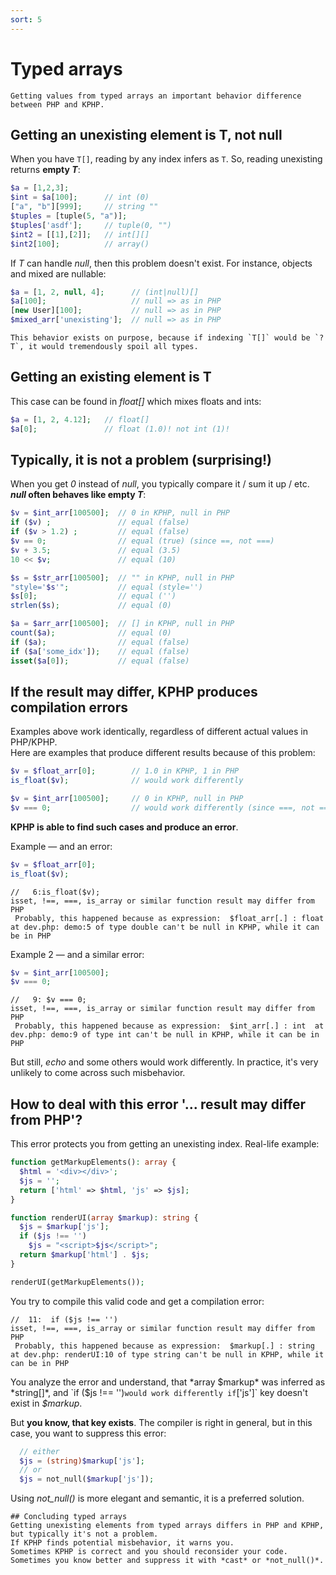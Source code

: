 ```yaml
---
sort: 5
---
```


# Typed arrays

```danger
Getting values from typed arrays an important behavior difference between PHP and KPHP.  
```


## Getting an unexisting element is T, not null

When you have `T[]`, reading by any index infers as `T`. So, reading unexisting returns **empty *T***:

```php
$a = [1,2,3];
$int = $a[100];      // int (0)
["a", "b"][999];     // string ""
$tuples = [tuple(5, "a")];
$tuples['asdf'];     // tuple(0, "")
$int2 = [[1],[2]];   // int[][]
$int2[100];          // array()
```

If *T* can handle *null*, then this problem doesn't exist. For instance, objects and mixed are nullable:
```php
$a = [1, 2, null, 4];      // (int|null)[]
$a[100];                   // null => as in PHP
[new User][100];           // null => as in PHP
$mixed_arr['unexisting'];  // null => as in PHP
```

```note
This behavior exists on purpose, because if indexing `T[]` would be `?T`, it would tremendously spoil all types.
```


## Getting an existing element is T

This case can be found in *float[]* which mixes floats and ints:

```php
$a = [1, 2, 4.12];   // float[]
$a[0];               // float (1.0)! not int (1)!
``` 


## Typically, it is not a problem (surprising!)

When you get *0* instead of *null*, you typically compare it / sum it up / etc. ***null* often behaves like empty *T***:
```php
$v = $int_arr[100500];  // 0 in KPHP, null in PHP
if ($v) ;               // equal (false)
if ($v > 1.2) ;         // equal (false)
$v == 0;                // equal (true) (since ==, not ===)
$v + 3.5;               // equal (3.5)
10 << $v;               // equal (10)

$s = $str_arr[100500];  // "" in KPHP, null in PHP
"style='$s'";           // equal (style='')
$s[0];                  // equal ('')
strlen($s);             // equal (0)

$a = $arr_arr[100500];  // [] in KPHP, null in PHP
count($a);              // equal (0)
if ($a);                // equal (false)
if ($a['some_idx']);    // equal (false)
isset($a[0]);           // equal (false)
``` 


## If the result may differ, KPHP produces compilation errors

Examples above work identically, regardless of different actual values in PHP/KPHP.  
Here are examples that produce different results because of this problem:

```php
$v = $float_arr[0];        // 1.0 in KPHP, 1 in PHP
is_float($v);              // would work differently

$v = $int_arr[100500];     // 0 in KPHP, null in PHP
$v === 0;                  // would work differently (since ===, not ==)
```

**KPHP is able to find such cases and produce an error**.

Example — and an error:
```php
$v = $float_arr[0];
is_float($v);
```
```
//   6:is_float($v);
isset, !==, ===, is_array or similar function result may differ from PHP
 Probably, this happened because as expression:  $float_arr[.] : float  at dev.php: demo:5 of type double can't be null in KPHP, while it can be in PHP
```

Example 2 — and a similar error:
```php
$v = $int_arr[100500];
$v === 0;
```
```
//   9: $v === 0;
isset, !==, ===, is_array or similar function result may differ from PHP
 Probably, this happened because as expression:  $int_arr[.] : int  at dev.php: demo:9 of type int can't be null in KPHP, while it can be in PHP
```

But still, *echo* and some others would work differently. In practice, it's very unlikely to come across such misbehavior.


## How to deal with this error '... result may differ from PHP'?

This error protects you from getting an unexisting index. Real-life example:
```php
function getMarkupElements(): array {
  $html = '<div></div>';
  $js = '';
  return ['html' => $html, 'js' => $js];
}

function renderUI(array $markup): string {
  $js = $markup['js'];
  if ($js !== '')
    $js = "<script>$js</script>";
  return $markup['html'] . $js;
}

renderUI(getMarkupElements());
```

You try to compile this valid code and get a compilation error:
```
//  11:  if ($js !== '')
isset, !==, ===, is_array or similar function result may differ from PHP
 Probably, this happened because as expression:  $markup[.] : string  at dev.php: renderUI:10 of type string can't be null in KPHP, while it can be in PHP
```

You analyze the error and understand, that *array $markup* was inferred as *string[]*, and `if ($js !== '')` would work differently if `['js']` key doesn't exist in *$markup*.

But **you know, that key exists**. The compiler is right in general, but in this case, you want to suppress this error:
```php
  // either
  $js = (string)$markup['js'];
  // or
  $js = not_null($markup['js']);
```  

Using *not_null()* is more elegant and semantic, it is a preferred solution.

```tip
## Concluding typed arrays
Getting unexisting elements from typed arrays differs in PHP and KPHP, but typically it's not a problem.  
If KPHP finds potential misbehavior, it warns you.  
Sometimes KPHP is correct and you should reconsider your code.  
Sometimes you know better and suppress it with *cast* or *not_null()*. 
```
